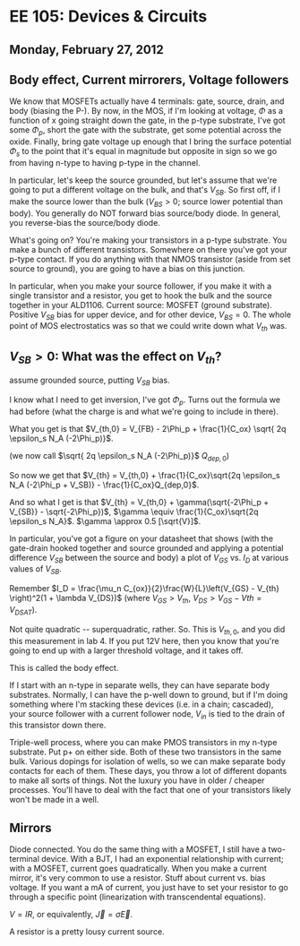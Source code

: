 EE 105: Devices & Circuits
==========================
Monday, February 27, 2012
-------------------------
Body effect, Current mirrorers, Voltage followers
-------------------------------------------------
We know that MOSFETs actually have 4 terminals: gate, source, drain, and
body (biasing the P-). By now, in the MOS, if I'm looking at voltage,
$\Phi$ as a function of x going straight down the gate, in the p-type
substrate, I've got some $\Phi_p$, short the gate with the substrate, get
some potential across the oxide. Finally, bring gate voltage up enough that
I bring the surface potential $\Phi_s$ to the point that it's equal in
magnitude but opposite in sign so we go from having n-type to having p-type
in the channel.

In particular, let's keep the source grounded, but let's assume that we're
going to put a different voltage on the bulk, and that's $V_{SB}$. So first
off, if I make the source lower than the bulk ($V_{BS} > 0$; source lower
potential than body). You generally do NOT forward bias source/body
diode. In general, you reverse-bias the source/body diode.

What's going on? You're making your transistors in a p-type substrate. You
make a bunch of different transistors. Somewhere on there you've got your
p-type contact. If you do anything with that NMOS transistor (aside from
set source to ground), you are going to have a bias on this junction.

In particular, when you make your source follower, if you make it with a
single transistor and a resistor, you get to hook the bulk and the source
together in your ALD1106. Current source: MOSFET (ground
substrate). Positive $V_{SB}$ bias for upper device, and for other device,
$V_{BS} = 0$. The whole point of MOS electrostatics was so that we could
write down what $V_{th}$ was.

$V_{SB} > 0$: What was the effect on $V_{th}$?
----------------------------------------------
assume grounded source, putting $V_{SB}$ bias. 

I know what I need to get inversion, I've got $\Phi_p$. Turns out the
formula we had before (what the charge is and what we're going to include
in there).

What you get is that $V_{th,0} = V_{FB} - 2\Phi_p + \frac{1}{C_ox} \sqrt{
2q \epsilon_s N_A (-2\Phi_p)}$.

(we now call $\sqrt{ 2q \epsilon_s N_A (-2\Phi_p)}$ $Q_{dep,0}$)

So now we get that $V_{th} = V_{th,0} + \frac{1}{C_ox}\sqrt{2q \epsilon_s
N_A (-2\Phi_p + V_SB)} - \frac{1}{C_ox}Q_{dep,0}$.

And so what I get is that $V_{th} = V_{th,0} + \gamma(\sqrt{-2\Phi_p +
V_{SB}} - \sqrt{-2\Phi_p})$, $\gamma \equiv \frac{1}{C_ox}\sqrt{2q
\epsilon_s N_A}$. $\gamma \approx 0.5 [\sqrt{V}]$.

In particular, you've got a figure on your datasheet that shows (with the
gate-drain hooked together and source grounded and applying a potential
difference $V_{SB}$ between the source and body) a plot of $V_{GS}$
vs. $I_D$ at various values of $V_{SB}$.

Remember $I_D = \frac{\mu_n C_{ox}}{2}\frac{W}{L}\left(V_{GS} - V_{th}
\right)^2(1 + \lambda V_{DS})$ (where $V_{GS} > V_{th}$, $V_{DS} > V_{GS} -
V{th} = V_{DSAT}$).

Not quite quadratic -- superquadratic, rather. So. This is $V_{th,0}$, and
you did this measurement in lab 4. If you put 12V here, then you know that
you're going to end up with a larger threshold voltage, and it takes off.

This is called the body effect. 

If I start with an n-type in separate wells, they can have separate body
substrates. Normally, I can have the p-well down to ground, but if I'm
doing something where I'm stacking these devices (i.e. in a chain;
cascaded), your source follower with a current follower node, $V_{in}$ is
tied to the drain of this transistor down there.

Triple-well process, where you can make PMOS transistors in my n-type
substrate. Put p+ on either side. Both of these two transistors in the same
bulk. Various dopings for isolation of wells, so we can make separate body
contacts for each of them. These days, you throw a lot of different dopants
to make all sorts of things. Not the luxury you have in older / cheaper
processes. You'll have to deal with the fact that one of your transistors
likely won't be made in a well.

Mirrors
-------
Diode connected. You do the same thing with a MOSFET, I still have a
two-terminal device. With a BJT, I had an exponential relationship with
current; with a MOSFET, current goes quadratically. When you make a current
mirror, it's very common to use a resistor. Stuff about current vs. bias
voltage. If you want a mA of current, you just have to set your resistor to
go through a specific point (linearization with transcendental equations).

$V = IR$, or equivalently, $\vec{J} = \sigma \vec{E}$.

A resistor is a pretty lousy current source.
